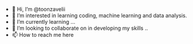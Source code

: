 - 👋 Hi, I’m @toonzavelii
- 👀 I’m interested in learning coding, machine learning and data analysis.
- 🌱 I’m currently learning ...
- 💞️ I’m looking to collaborate on in developing my skills ..
- 📫 How to reach me here 

<!---
toonzavelii/toonzavelii is a ✨ special ✨ repository because its `README.md` (this file) appears on your GitHub profile.
You can click the Preview link to take a look at your changes.
--->
